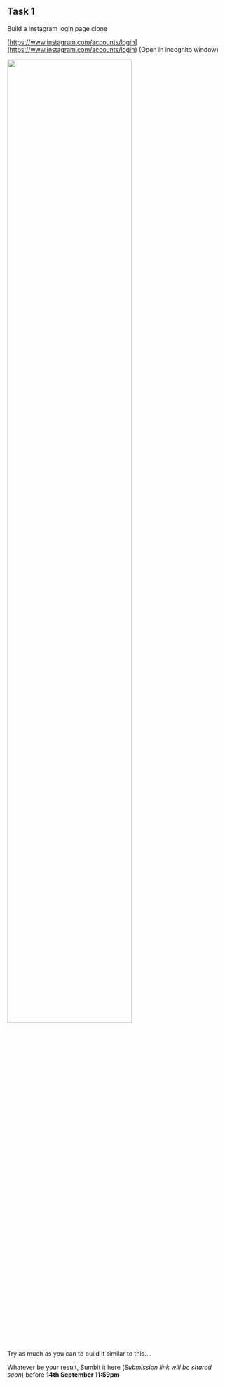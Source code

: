 ## Task 1

Build a Instagram login page clone



[https://www.instagram.com/accounts/login](https://www.instagram.com/accounts/login) (Open in incognito window)

<img src="https://user-images.githubusercontent.com/57913645/132990888-08fd49bb-2634-4e33-825c-e2236678719c.png" width="75%">



Try as much as you can to build it similar to this....   

Whatever be your result, Sumbit it here (*Submission link will be shared soon*) before **14th September 11:59pm**

